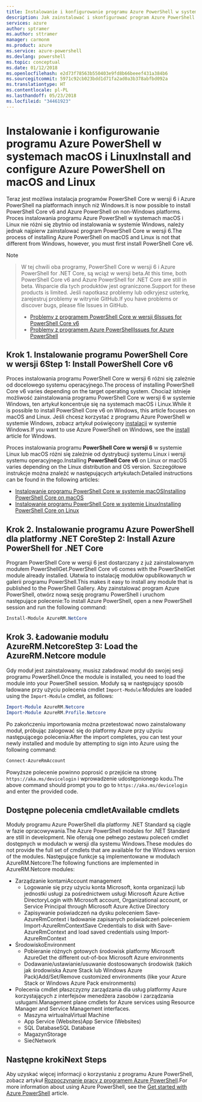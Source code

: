 ```yaml
---
title: Instalowanie i konfigurowanie programu Azure PowerShell w systemach macOS i Linux | Microsoft Docs
description: Jak zainstalować i skonfigurować program Azure PowerShell do pierwszego użycia w systemach macOS i Linux.
services: azure
author: sptramer
ms.author: sttramer
manager: carmonm
ms.product: azure
ms.service: azure-powershell
ms.devlang: powershell
ms.topic: conceptual
ms.date: 01/12/2018
ms.openlocfilehash: e2d73f78563b550403e9fd8b66beeef431a384b6
ms.sourcegitcommit: 5971c92cb023bdd1d71fa2ad0a3b378abfbd092a
ms.translationtype: HT
ms.contentlocale: pl-PL
ms.lasthandoff: 05/23/2018
ms.locfileid: "34461923"
---
```

# <a name="install-and-configure-azure-powershell-on-macos-and-linux"></a><span data-ttu-id="631b7-103">Instalowanie i konfigurowanie programu Azure PowerShell w systemach macOS i Linux</span><span class="sxs-lookup"><span data-stu-id="631b7-103">Install and configure Azure PowerShell on macOS and Linux</span></span>

<span data-ttu-id="631b7-104">Teraz jest możliwa instalacja programów PowerShell Core w wersji 6 i Azure PowerShell na platformach innych niż Windows.</span><span class="sxs-lookup"><span data-stu-id="631b7-104">It is now possible to install PowerShell Core v6 and Azure PowerShell on non-Windows platforms.</span></span>
<span data-ttu-id="631b7-105">Proces instalowania programu Azure PowerShell w systemach macOS i Linux nie różni się zbytnio od instalowania w systemie Windows, należy jednak najpierw zainstalować program PowerShell Core w wersji 6.</span><span class="sxs-lookup"><span data-stu-id="631b7-105">The process of installing Azure PowerShell on macOS and Linux is not that different from Windows, however, you must first install PowerShell Core v6.</span></span>

> [!NOTE]

> <span data-ttu-id="631b7-106">W tej chwili oba programy, PowerShell Core w wersji 6 i Azure PowerShell for .NET Core, są wciąż w wersji beta.</span><span class="sxs-lookup"><span data-stu-id="631b7-106">At this time, both PowerShell Core v6 and Azure PowerShell for .NET Core are still in beta.</span></span>
> <span data-ttu-id="631b7-107">Wsparcie dla tych produktów jest ograniczone.</span><span class="sxs-lookup"><span data-stu-id="631b7-107">Support for these products is limited.</span></span> <span data-ttu-id="631b7-108">Jeśli napotkasz problemy lub odkryjesz usterkę, zarejestruj problemy w witrynie GitHub.</span><span class="sxs-lookup"><span data-stu-id="631b7-108">If you have problems or discover bugs, please file Issues in GitHub.</span></span>
>
> * [<span data-ttu-id="631b7-109">Problemy z programem PowerShell Core w wersji 6</span><span class="sxs-lookup"><span data-stu-id="631b7-109">Issues for PowerShell Core v6</span></span>](https://github.com/PowerShell/PowerShell/issues)
> * [<span data-ttu-id="631b7-110">Problemy z programem Azure PowerShell</span><span class="sxs-lookup"><span data-stu-id="631b7-110">Issues for Azure PowerShell</span></span>](https://github.com/azure/azure-docs-powershell/issues)

## <a name="step-1-install-powershell-core-v6"></a><span data-ttu-id="631b7-111">Krok 1. Instalowanie programu PowerShell Core w wersji 6</span><span class="sxs-lookup"><span data-stu-id="631b7-111">Step 1: Install PowerShell Core v6</span></span>

<span data-ttu-id="631b7-112">Proces instalowania programu PowerShell Core w wersji 6 różni się zależnie od docelowego systemu operacyjnego.</span><span class="sxs-lookup"><span data-stu-id="631b7-112">The process of installing PowerShell Core v6 varies depending on the target operating system.</span></span>
<span data-ttu-id="631b7-113">Chociaż istnieje możliwość zainstalowania programu PowerShell Core w wersji 6 w systemie Windows, ten artykuł koncentruje się na systemach macOS i Linux.</span><span class="sxs-lookup"><span data-stu-id="631b7-113">While it is possible to install PowerShell Core v6 on Windows, this article focuses on macOS and Linux.</span></span> <span data-ttu-id="631b7-114">Jeśli chcesz korzystać z programu Azure PowerShell w systemie Windows, zobacz artykuł poświęcony [instalacji](./install-azurerm-ps.md) w systemie Windows.</span><span class="sxs-lookup"><span data-stu-id="631b7-114">If you want to use Azure PowerShell on Windows, see the [install](./install-azurerm-ps.md) article for Windows.</span></span>

<span data-ttu-id="631b7-115">Proces instalowania programu **PowerShell Core w wersji 6** w systemie Linux lub macOS różni się zależnie od dystrybucji systemu Linux i wersji systemu operacyjnego.</span><span class="sxs-lookup"><span data-stu-id="631b7-115">Installing **PowerShell Core v6** on Linux or macOS varies depending on the Linux distribution and OS version.</span></span>
<span data-ttu-id="631b7-116">Szczegółowe instrukcje można znaleźć w następujących artykułach:</span><span class="sxs-lookup"><span data-stu-id="631b7-116">Detailed instructions can be found in the following articles:</span></span>

- [<span data-ttu-id="631b7-117">Instalowanie programu PowerShell Core w systemie macOS</span><span class="sxs-lookup"><span data-stu-id="631b7-117">Installing PowerShell Core on macOS</span></span>](/powershell/scripting/setup/installing-powershell-core-on-macos)
- [<span data-ttu-id="631b7-118">Instalowanie programu PowerShell Core w systemie Linux</span><span class="sxs-lookup"><span data-stu-id="631b7-118">Installing PowerShell Core on Linux</span></span>](/powershell/scripting/setup/installing-powershell-core-on-linux)

## <a name="step-2-install-azure-powershell-for-net-core"></a><span data-ttu-id="631b7-119">Krok 2. Instalowanie programu Azure PowerShell dla platformy .NET Core</span><span class="sxs-lookup"><span data-stu-id="631b7-119">Step 2: Install Azure PowerShell for .NET Core</span></span>

<span data-ttu-id="631b7-120">Program PowerShell Core w wersji 6 jest dostarczany z już zainstalowanym modułem PowerShellGet.</span><span class="sxs-lookup"><span data-stu-id="631b7-120">PowerShell Core v6 comes with the PowerShellGet module already installed.</span></span> <span data-ttu-id="631b7-121">Ułatwia to instalację modułów opublikowanych w galerii programu PowerShell.</span><span class="sxs-lookup"><span data-stu-id="631b7-121">This makes it easy to install any module that is published to the PowerShell Gallery.</span></span> <span data-ttu-id="631b7-122">Aby zainstalować program Azure PowerShell, otwórz nową sesję programu PowerShell i uruchom następujące polecenie:</span><span class="sxs-lookup"><span data-stu-id="631b7-122">To install Azure PowerShell, open a new PowerShell session and run the following command:</span></span>

```powershell
Install-Module AzureRM.NetCore
```

## <a name="step-3-load-the-azurermnetcore-module"></a><span data-ttu-id="631b7-123">Krok 3. Ładowanie modułu AzureRM.Netcore</span><span class="sxs-lookup"><span data-stu-id="631b7-123">Step 3: Load the AzureRM.Netcore module</span></span>

<span data-ttu-id="631b7-124">Gdy moduł jest zainstalowany, musisz załadować moduł do swojej sesji programu PowerShell.</span><span class="sxs-lookup"><span data-stu-id="631b7-124">Once the module is installed, you need to load the module into your PowerShell session.</span></span> <span data-ttu-id="631b7-125">Moduły są w następujący sposób ładowane przy użyciu polecenia cmdlet `Import-Module`:</span><span class="sxs-lookup"><span data-stu-id="631b7-125">Modules are loaded using the `Import-Module` cmdlet, as follows:</span></span>

```powershell
Import-Module AzureRM.Netcore
Import-Module AzureRM.Profile.Netcore
```

<span data-ttu-id="631b7-126">Po zakończeniu importowania można przetestować nowo zainstalowany moduł, próbując zalogować się do platformy Azure przy użyciu następującego polecenia:</span><span class="sxs-lookup"><span data-stu-id="631b7-126">After the import completes, you can test your newly installed and module by attempting to sign into Azure using the following command:</span></span>

```powershell
Connect-AzureRmAccount
```

<span data-ttu-id="631b7-127">Powyższe polecenie powinno poprosić o przejście na stronę `https://aka.ms/devicelogin` i wprowadzenie udostępnionego kodu.</span><span class="sxs-lookup"><span data-stu-id="631b7-127">The above command should prompt you to go to `https://aka.ms/devicelogin` and enter the provided code.</span></span>

## <a name="available-cmdlets"></a><span data-ttu-id="631b7-128">Dostępne polecenia cmdlet</span><span class="sxs-lookup"><span data-stu-id="631b7-128">Available cmdlets</span></span>

<span data-ttu-id="631b7-129">Moduły programu Azure PowerShell dla platformy .NET Standard są ciągle w fazie opracowywania.</span><span class="sxs-lookup"><span data-stu-id="631b7-129">The Azure PowerShell modules for .NET Standard are still in development.</span></span> <span data-ttu-id="631b7-130">Nie oferują one pełnego zestawu poleceń cmdlet dostępnych w modułach w wersji dla systemu Windows.</span><span class="sxs-lookup"><span data-stu-id="631b7-130">These modules do not provide the full set of cmdlets that are available for the Windows version of the modules.</span></span> <span data-ttu-id="631b7-131">Następujące funkcje są implementowane w modułach AzureRM.Netcore:</span><span class="sxs-lookup"><span data-stu-id="631b7-131">The following functions are implemented in AzureRM.Netcore modules:</span></span>

* <span data-ttu-id="631b7-132">Zarządzanie kontami</span><span class="sxs-lookup"><span data-stu-id="631b7-132">Account management</span></span>
  - <span data-ttu-id="631b7-133">Logowanie się przy użyciu konta Microsoft, konta organizacji lub jednostki usługi za pośrednictwem usługi Microsoft Azure Active Directory</span><span class="sxs-lookup"><span data-stu-id="631b7-133">Login with Microsoft account, Organizational account, or Service Principal through Microsoft Azure Active Directory</span></span>
  - <span data-ttu-id="631b7-134">Zapisywanie poświadczeń na dysku poleceniem Save-AzureRmContext i ładowanie zapisanych poświadczeń poleceniem Import-AzureRmContext</span><span class="sxs-lookup"><span data-stu-id="631b7-134">Save Credentials to disk with Save-AzureRmContext and load saved credentials using Import-AzureRmContext</span></span>
* <span data-ttu-id="631b7-135">Środowisko</span><span class="sxs-lookup"><span data-stu-id="631b7-135">Environment</span></span>
  - <span data-ttu-id="631b7-136">Pobieranie różnych gotowych środowisk platformy Microsoft Azure</span><span class="sxs-lookup"><span data-stu-id="631b7-136">Get the different out-of-box Microsoft Azure environments</span></span>
  - <span data-ttu-id="631b7-137">Dodawanie/ustawianie/usuwanie dostosowanych środowisk (takich jak środowiska Azure Stack lub Windows Azure Pack)</span><span class="sxs-lookup"><span data-stu-id="631b7-137">Add/Set/Remove customized environments (like your Azure Stack or Windows Azure Pack environments)</span></span>
* <span data-ttu-id="631b7-138">Polecenia cmdlet płaszczyzny zarządzania dla usług platformy Azure korzystających z interfejsów menedżera zasobów i zarządzania usługami.</span><span class="sxs-lookup"><span data-stu-id="631b7-138">Management plane cmdlets for Azure services using Resource Manager and Service Management interfaces.</span></span>
  - <span data-ttu-id="631b7-139">Maszyna wirtualna</span><span class="sxs-lookup"><span data-stu-id="631b7-139">Virtual Machine</span></span>
  - <span data-ttu-id="631b7-140">App Service (Websites)</span><span class="sxs-lookup"><span data-stu-id="631b7-140">App Service (Websites)</span></span>
  - <span data-ttu-id="631b7-141">SQL Database</span><span class="sxs-lookup"><span data-stu-id="631b7-141">SQL Database</span></span>
  - <span data-ttu-id="631b7-142">Magazyn</span><span class="sxs-lookup"><span data-stu-id="631b7-142">Storage</span></span>
  - <span data-ttu-id="631b7-143">Sieć</span><span class="sxs-lookup"><span data-stu-id="631b7-143">Network</span></span>

## <a name="next-steps"></a><span data-ttu-id="631b7-144">Następne kroki</span><span class="sxs-lookup"><span data-stu-id="631b7-144">Next Steps</span></span>

<span data-ttu-id="631b7-145">Aby uzyskać więcej informacji o korzystaniu z programu Azure PowerShell, zobacz artykuł [Rozpoczynanie pracy z programem Azure PowerShell](get-started-azureps.md).</span><span class="sxs-lookup"><span data-stu-id="631b7-145">For more information about using Azure PowerShell, see the [Get started with Azure PowerShell](get-started-azureps.md) article.</span></span>
